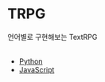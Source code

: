 # TRPG

언어별로 구현해보는 TextRPG </br>
</br>
- [Python](python/README.md)
- [JavaScript](javascript/README.md)